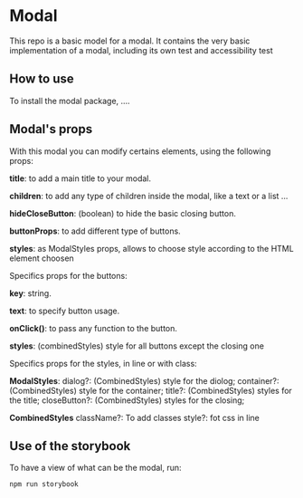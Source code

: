 # Modal

This repo is a basic model for a modal.
It contains the very basic implementation of a modal, including its own test and accessibility test

## How to use

To install the modal package, ....

## Modal's props

With this modal you can modify certains elements, using the following props:

**title**: to add a main title to your modal.

**children**: to add any type of children inside the modal, like a text or a list ...

**hideCloseButton**: (boolean) to hide the basic closing button.

**buttonProps**: to add different type of buttons.

**styles**: as ModalStyles props, allows to choose style according to the HTML element choosen

Specifics props for the buttons:

**key**: string.

**text**: to specify button usage.

**onClick()**: to pass any function to the button.

**styles**: (combinedStyles) style for all buttons except the closing one

Specifics props for the styles, in line or with class:

**ModalStyles**:
dialog?: (CombinedStyles) style for the diolog;
container?: (CombinedStyles) style for the container;
title?: (CombinedStyles) styles for the title;
closeButton?: (CombinedStyles) styles for the closing;

**CombinedStyles**
className?: To add classes
style?: fot css in line

## Use of the storybook

To have a view of what can be the modal, run:

```
npm run storybook
```
